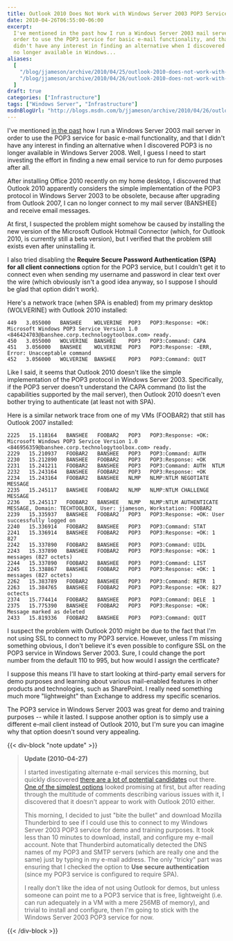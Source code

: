 ```yaml
---
title: Outlook 2010 Does Not Work with Windows Server 2003 POP3 Service
date: 2010-04-26T06:55:00-06:00
excerpt:
  I've mentioned in the past how I run a Windows Server 2003 mail server in
  order to use the POP3 service for basic e-mail functionality, and that I
  didn't have any interest in finding an alternative when I discovered POP3 is
  no longer available in Windows...
aliases:
  [
    "/blog/jjameson/archive/2010/04/25/outlook-2010-does-not-work-with-windows-server-2003-pop3-service.aspx",
    "/blog/jjameson/archive/2010/04/26/outlook-2010-does-not-work-with-windows-server-2003-pop3-service.aspx",
  ]
draft: true
categories: ["Infrastructure"]
tags: ["Windows Server", "Infrastructure"]
msdnBlogUrl: "http://blogs.msdn.com/b/jjameson/archive/2010/04/26/outlook-2010-does-not-work-with-windows-server-2003-pop3-service.aspx"
---
```


I've mentioned [in the past](/blog/jjameson/2009/09/14/the-jameson-datacenter)
how I run a Windows Server 2003 mail server in order to use the POP3 service for
basic e-mail functionality, and that I didn't have any interest in finding an
alternative when I discovered POP3 is no longer available in Windows Server
2008. Well, I guess I need to start investing the effort in finding a new email
service to run for demo purposes after all.

After installing Office 2010 recently on my home desktop, I discovered that
Outlook 2010 apparently considers the simple implementation of the POP3 protocol
in Windows Server 2003 to be obsolete, because after upgrading from Outlook
2007, I can no longer connect to my mail server (BANSHEE) and receive email
messages.

At first, I suspected the problem might somehow be caused by installing the new
version of the Microsoft Outlook Hotmail Connector (which, for Outlook 2010, is
currently still a beta version), but I verified that the problem still exists
even after uninstalling it.

I also tried disabling the **Require Secure Password Authentication (SPA) for
all client connections** option for the POP3 service, but I couldn't get it to
connect even when sending my username and password in clear text over the wire
(which obviously isn't a good idea anyway, so I suppose I should be glad that
option didn't work).

Here's a network trace (when SPA is enabled) from my primary desktop (WOLVERINE)
with Outlook 2010 installed:

```Text
449   3.055000   BANSHEE    WOLVERINE  POP3   POP3:Response: +OK: Microsoft Windows POP3 Service Version 1.0 <846424703@banshee.corp.technologytoolbox.com> ready.
450   3.055000   WOLVERINE  BANSHEE    POP3   POP3:Command: CAPA
451   3.056000   BANSHEE    WOLVERINE  POP3   POP3:Response: -ERR, Error: Unacceptable command
452   3.056000   WOLVERINE  BANSHEE    POP3   POP3:Command: QUIT
```

Like I said, it seems that Outlook 2010 doesn't like the simple implementation
of the POP3 protocol in Windows Server 2003. Specifically, if the POP3 server
doesn't understand the CAPA command (to list the capabilities supported by the
mail server), then Outlook 2010 doesn't even bother trying to authenticate (at
least not with SPA).

Here is a similar network trace from one of my VMs (FOOBAR2) that still has
Outlook 2007 installed:

```Text
2225   15.118164   BANSHEE   FOOBAR2   POP3   POP3:Response: +OK: Microsoft Windows POP3 Service Version 1.0 <846956359@banshee.corp.technologytoolbox.com> ready.
2229   15.210937   FOOBAR2   BANSHEE   POP3   POP3:Command: AUTH
2230   15.212890   BANSHEE   FOOBAR2   POP3   POP3:Response: +OK
2231   15.241211   FOOBAR2   BANSHEE   POP3   POP3:Command: AUTH  NTLM
2232   15.243164   BANSHEE   FOOBAR2   POP3   POP3:Response: +OK
2234   15.243164   FOOBAR2   BANSHEE   NLMP   NLMP:NTLM NEGOTIATE MESSAGE
2235   15.245117   BANSHEE   FOOBAR2   NLMP   NLMP:NTLM CHALLENGE MESSAGE
2236   15.245117   FOOBAR2   BANSHEE   NLMP   NLMP:NTLM AUTHENTICATE MESSAGE, Domain: TECHTOOLBOX, User: jjameson, Workstation: FOOBAR2
2239   15.335937   BANSHEE   FOOBAR2   POP3   POP3:Response: +OK: User successfully logged on
2240   15.336914   FOOBAR2   BANSHEE   POP3   POP3:Command: STAT
2241   15.336914   BANSHEE   FOOBAR2   POP3   POP3:Response: +OK: 1 827
2242   15.337890   FOOBAR2   BANSHEE   POP3   POP3:Command: UIDL
2243   15.337890   BANSHEE   FOOBAR2   POP3   POP3:Response: +OK: 1 messages (827 octets)
2244   15.337890   FOOBAR2   BANSHEE   POP3   POP3:Command: LIST
2245   15.338867   BANSHEE   FOOBAR2   POP3   POP3:Response: +OK: 1 messages (827 octets)
2262   15.383789   FOOBAR2   BANSHEE   POP3   POP3:Command: RETR  1
2263   15.384765   BANSHEE   FOOBAR2   POP3   POP3:Response: +OK: 827 octects
2374   15.774414   FOOBAR2   BANSHEE   POP3   POP3:Command: DELE  1
2375   15.775390   BANSHEE   FOOBAR2   POP3   POP3:Response: +OK: Message marked as deleted
2433   15.819336   FOOBAR2   BANSHEE   POP3   POP3:Command: QUIT
```

I suspect the problem with Outlook 2010 might be due to the fact that I'm not
using SSL to connect to my POP3 service. However, unless I'm missing something
obvious, I don't believe it's even possible to configure SSL on the POP3 service
in Windows Server 2003. Sure, I could change the port number from the default
110 to 995, but how would I assign the certficate?

I suppose this means I'll have to start looking at third-party email servers for
demo purposes and learning about various mail-enabled features in other products
and technologies, such as SharePoint. I really need something much more
"lightweight" than Exchange to address my specific scenarios.

The POP3 service in Windows Server 2003 was great for demo and training purposes
-- while it lasted. I suppose another option is to simply use a different e-mail
client instead of Outlook 2010, but I'm sure you can imagine why that option
doesn't sound very appealing.

{{< div-block "note update" >}}

> **Update (2010-04-27)**
>
> I started investigating alternate e-mail services this morning, but quickly
> discovered
> [there are a lot of potential candidates](http://www.emailman.com/win/servers.html)
> out there.
> [One of the simplest options](http://weblogs.asp.net/hpreishuber/archive/2008/04/30/visendo-smtp-pop3-extender-for-windows-2008-server.aspx)
> looked promising at first, but after reading through the multitude of comments
> describing various issues with it, I discovered that it doesn't appear to work
> with Outlook 2010 either.
>
> This morning, I decided to just "bite the bullet" and download Mozilla
> Thunderbird to see if I could use this to connect to my Windows Server 2003
> POP3 service for demo and training purposes. It took less than 10 minutes to
> download, install, and configure my e-mail account. Note that Thunderbird
> automatically detected the DNS names of my POP3 and SMTP servers (which are
> really one and the same) just by typing in my e-mail address. The only
> "tricky" part was ensuring that I checked the option to **Use secure
> authentication** (since my POP3 service is configured to require SPA).
>
> I really don't like the idea of not using Outlook for demos, but unless
> someone can point me to a POP3 service that is free, lightweight (i.e. can run
> adequately in a VM with a mere 256MB of memory), and trivial to install and
> configure, then I'm going to stick with the Windows Server 2003 POP3 service
> for now.

{{< /div-block >}}
